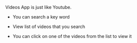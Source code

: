 Videos App is just like Youtube.

- You can search a key word

- View list of videos that you search

- You can click on one of the videos from
  the list to view it
